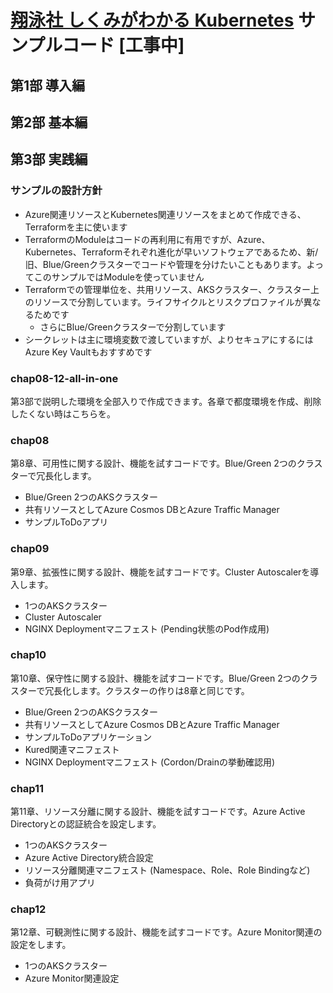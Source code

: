 # [翔泳社 しくみがわかる Kubernetes](https://www.shoeisha.co.jp/book/detail/9784798157849) サンプルコード [工事中]

## 第1部 導入編

## 第2部 基本編

## 第3部 実践編

### サンプルの設計方針

* Azure関連リソースとKubernetes関連リソースをまとめて作成できる、Terraformを主に使います
* TerraformのModuleはコードの再利用に有用ですが、Azure、Kubernetes、Terraformそれぞれ進化が早いソフトウェアであるため、新/旧、Blue/Greenクラスターでコードや管理を分けたいこともあります。よってこのサンプルではModuleを使っていません
* Terraformでの管理単位を、共用リソース、AKSクラスター、クラスター上のリソースで分割しています。ライフサイクルとリスクプロファイルが異なるためです
  * さらにBlue/Greenクラスターで分割しています
* シークレットは主に環境変数で渡していますが、よりセキュアにするにはAzure Key Vaultもおすすめです

### chap08-12-all-in-one

第3部で説明した環境を全部入りで作成できます。各章で都度環境を作成、削除したくない時はこちらを。

### chap08

第8章、可用性に関する設計、機能を試すコードです。Blue/Green 2つのクラスターで冗長化します。

* Blue/Green 2つのAKSクラスター
* 共有リソースとしてAzure Cosmos DBとAzure Traffic Manager
* サンプルToDoアプリ

### chap09

第9章、拡張性に関する設計、機能を試すコードです。Cluster Autoscalerを導入します。

* 1つのAKSクラスター
* Cluster Autoscaler
* NGINX Deploymentマニフェスト (Pending状態のPod作成用)

### chap10

第10章、保守性に関する設計、機能を試すコードです。Blue/Green 2つのクラスターで冗長化します。クラスターの作りは8章と同じです。

* Blue/Green 2つのAKSクラスター
* 共有リソースとしてAzure Cosmos DBとAzure Traffic Manager
* サンプルToDoアプリケーション
* Kured関連マニフェスト
* NGINX Deploymentマニフェスト (Cordon/Drainの挙動確認用)

### chap11

第11章、リソース分離に関する設計、機能を試すコードです。Azure Active Directoryとの認証統合を設定します。

* 1つのAKSクラスター
* Azure Active Directory統合設定
* リソース分離関連マニフェスト (Namespace、Role、Role Bindingなど)
* 負荷がけ用アプリ

### chap12

第12章、可観測性に関する設計、機能を試すコードです。Azure Monitor関連の設定をします。

* 1つのAKSクラスター
* Azure Monitor関連設定